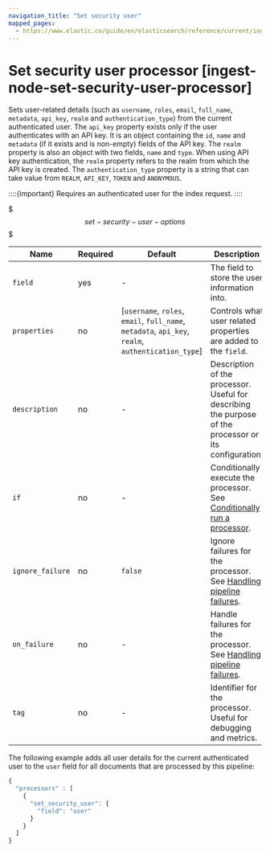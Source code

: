 ```yaml
---
navigation_title: "Set security user"
mapped_pages:
  - https://www.elastic.co/guide/en/elasticsearch/reference/current/ingest-node-set-security-user-processor.html
---
```


# Set security user processor [ingest-node-set-security-user-processor]


Sets user-related details (such as `username`,  `roles`, `email`, `full_name`, `metadata`, `api_key`, `realm` and `authentication_type`) from the current authenticated user. The `api_key` property exists only if the user authenticates with an API key. It is an object containing the `id`, `name` and `metadata` (if it exists and is non-empty) fields of the API key. The `realm` property is also an object with two fields, `name` and `type`. When using API key authentication, the `realm` property refers to the realm from which the API key is created. The `authentication_type` property is a string that can take value from `REALM`, `API_KEY`, `TOKEN` and `ANONYMOUS`.

::::{important}
Requires an authenticated user for the index request.
::::


$$$set-security-user-options$$$

| Name | Required | Default | Description |
| --- | --- | --- | --- |
| `field` | yes | - | The field to store the user information into. |
| `properties` | no | [`username`, `roles`, `email`, `full_name`, `metadata`, `api_key`, `realm`, `authentication_type`] | Controls what user related properties are added to the `field`. |
| `description` | no | - | Description of the processor. Useful for describing the purpose of the processor or its configuration. |
| `if` | no | - | Conditionally execute the processor. See [Conditionally run a processor](docs-content://manage-data/ingest/transform-enrich/ingest-pipelines.md#conditionally-run-processor). |
| `ignore_failure` | no | `false` | Ignore failures for the processor. See [Handling pipeline failures](docs-content://manage-data/ingest/transform-enrich/ingest-pipelines.md#handling-pipeline-failures). |
| `on_failure` | no | - | Handle failures for the processor. See [Handling pipeline failures](docs-content://manage-data/ingest/transform-enrich/ingest-pipelines.md#handling-pipeline-failures). |
| `tag` | no | - | Identifier for the processor. Useful for debugging and metrics. |

The following example adds all user details for the current authenticated user to the `user` field for all documents that are processed by this pipeline:

```js
{
  "processors" : [
    {
      "set_security_user": {
        "field": "user"
      }
    }
  ]
}
```

